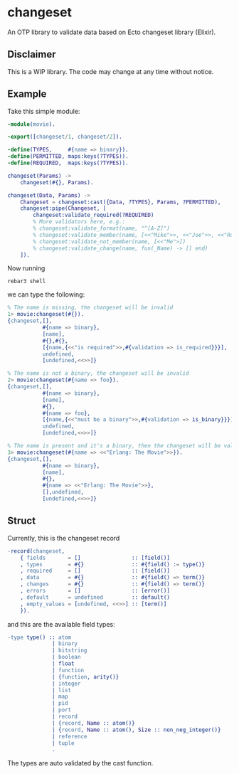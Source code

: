 # changeset

An OTP library to validate data based on Ecto changeset library (Elixir).

## Disclaimer

This is a WIP library. The code may change at any time without notice.

## Example

Take this simple module:

```erlang
-module(movie).

-export([changeset/1, changeset/2]).

-define(TYPES,     #{name => binary}).
-define(PERMITTED, maps:keys(?TYPES)).
-define(REQUIRED,  maps:keys(?TYPES)).

changeset(Params) ->
    changeset(#{}, Params).

changeset(Data, Params) ->
    Changeset = changeset:cast({Data, ?TYPES}, Params, ?PERMITTED),
    changeset:pipe(Changeset, [
        changeset:validate_required(?REQUIRED)
        % More validators here, e.g.:
        % changeset:validate_format(name, "^[A-Z]")
        % changeset:validate_member(name, [<<"Mike">>, <<"Joe">>, <<"Robert">>])
        % changeset:validate_not_member(name, [<<"Me">])
        % changeset:validate_change(name, fun(_Name) -> [] end)
    ]).
```

Now running

```shell
rebar3 shell
```

we can type the following:

```erlang
% The name is missing, the changeset will be invalid
1> movie:changeset(#{}).
{changeset,[],
           #{name => binary},
           [name],
           #{},#{},
           [{name,{<<"is required">>,#{validation => is_required}}}],
           undefined,
           [undefined,<<>>]}

% The name is not a binary, the changeset will be invalid
2> movie:changeset(#{name => foo}).
{changeset,[],
           #{name => binary},
           [name],
           #{},
           #{name => foo},
           [{name,{<<"must be a binary">>,#{validation => is_binary}}}],
           undefined,
           [undefined,<<>>]}

% The name is present and it's a binary, then the changeset will be valid
3> movie:changeset(#{name => <<"Erlang: The Movie">>}).
{changeset,[],
           #{name => binary},
           [name],
           #{},
           #{name => <<"Erlang: The Movie">>},
           [],undefined,
           [undefined,<<>>]}
```

## Struct

Currently, this is the changeset record

```erlang
-record(changeset,
    { fields       = []                :: [field()]
    , types        = #{}               :: #{field() := type()}
    , required     = []                :: [field()]
    , data         = #{}               :: #{field() => term()}
    , changes      = #{}               :: #{field() => term()}
    , errors       = []                :: [error()]
    , default      = undefined         :: default()
    , empty_values = [undefined, <<>>] :: [term()]
    }).
```

and this are the available field types:

```erlang
-type type() :: atom
              | binary
              | bitstring
              | boolean
              | float
              | function
              | {function, arity()}
              | integer
              | list
              | map
              | pid
              | port
              | record
              | {record, Name :: atom()}
              | {record, Name :: atom(), Size :: non_neg_integer()}
              | reference
              | tuple
              .
```

The types are auto validated by the cast function.
